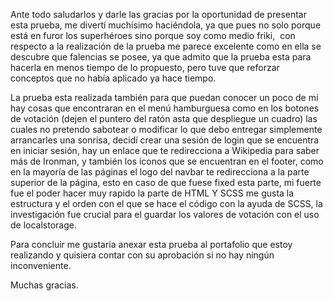 Ante todo saludarlos y darle las gracias por la oportunidad de presentar esta prueba, me divertí muchísimo haciéndola, ya que pues no solo porque está en furor los superhéroes sino porque soy como medio friki,  con respecto a la realización de la prueba me parece excelente como en ella se descubre que falencias se posee, ya que admito que la prueba esta para hacerla en menos tiempo de lo propuesto, pero tuve que reforzar conceptos que no había aplicado ya hace tiempo.

La prueba esta realizada también para que puedan conocer un poco de mí hay cosas que encontraran en el menú hamburguesa como en los botones de votación (dejen el puntero del ratón asta que despliegue un cuadro) las cuales no pretendo sabotear o modificar lo que debo entregar simplemente arrancarles una sonrisa, decidí crear una sesión de login que se encuentra en iniciar sesión, hay un enlace que te redirecciona a Wikipedia para saber más de Ironman, y también los iconos que se encuentran en el footer, como en la mayoría de las páginas el logo del navbar te redirecciona a la parte superior de la página, esto en caso de que fuese fixed esta parte, mi fuerte fue el poder hacer muy rapido la parte de HTML Y SCSS me gusta la estructura y el orden con el que se hace el código con la ayuda de SCSS, la investigación fue crucial para el guardar los valores de votación con el uso de localstorage.

Para concluir me gustaría anexar esta prueba al portafolio que estoy realizando y quisiera contar con su aprobación si no hay ningún inconveniente.

Muchas gracias.

